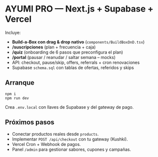 
# AYUMI PRO — Next.js + Supabase + Vercel

Incluye:
- **Build‑a‑Box con drag & drop nativo** (`components/BuildBoxDnD.tsx`)
- **/suscripciones** (plan + frecuencia + caja)
- **/quiz** (onboarding de 6 pasos que preconfigura el plan)
- **/portal** (pausar / reanudar / saltar semana – mocks)
- API: checkout, pause/skip, offers, referrals + cron renovaciones
- Supabase `schema.sql` con tablas de ofertas, referidos y skips

## Arranque
```
npm i
npm run dev
```
Crea `.env.local` con llaves de Supabase y del gateway de pago.

## Próximos pasos
- Conectar productos reales desde `products`.
- Implementar `POST /api/checkout` con tu gateway (Kushki).
- Vercel Cron + Webhook de pagos.
- Panel `/admin` para gestionar sabores, cupones y campañas.

